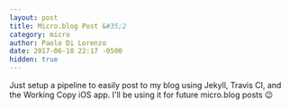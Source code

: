 ```yaml
---
layout: post
title: Micro.blog Post &#35;2
category: micro
author: Paolo Di Lorenzo
date: 2017-06-18 22:17 -0500
hidden: true
---
```


Just setup a pipeline to easily post to my blog using Jekyll, Travis CI, and the Working Copy iOS app. I'll be using it for future micro.blog posts 😉
